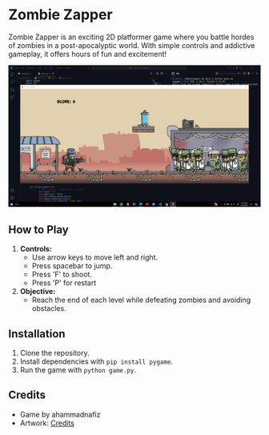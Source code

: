 # Zombie Zapper

Zombie Zapper is an exciting 2D platformer game where you battle hordes of zombies in a post-apocalyptic world. With simple controls and addictive gameplay, it offers hours of fun and excitement!

![Screenshot](Game_Assets/ss.png)

## How to Play

1. **Controls:**
   - Use arrow keys to move left and right.
   - Press spacebar to jump.
   - Press 'F' to shoot.
   - Press 'P' for restart
2. **Objective:**
   - Reach the end of each level while defeating zombies and avoiding obstacles.

## Installation

1. Clone the repository.
2. Install dependencies with `pip install pygame`.
3. Run the game with `python game.py`.

## Credits

- Game by ahammadnafiz
- Artwork: [Credits](https://itch.io/queue/c/2542235/pygame-assets?game_id=1181927)
